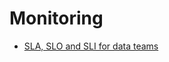 # Monitoring

- [SLA, SLO and SLI for data teams](https://towardsdatascience.com/its-time-to-set-sla-slo-sli-for-your-data-team-only-3-steps-ed3c93009aa5)
